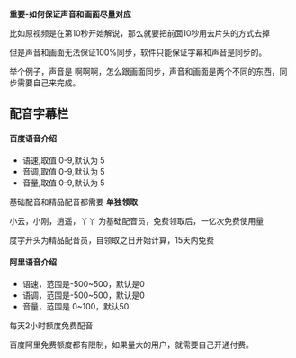 **重要-如何保证声音和画面尽量对应**

比如原视频是在第10秒开始解说，那么就要把前面10秒用去片头的方式去掉

但是声音和画面无法保证100%同步，软件只能保证字幕和声音是同步的。

举个例子，声音是 啊啊啊，怎么跟画面同步，声音和画面是两个不同的东西，同步需要自己来完成。


## 配音字幕栏

#### 百度语音介绍

* 语速,取值 0-9,默认为 5
* 音调,取值 0-9,默认为 5
* 音量,取值 0-9,默认为 5

基础配音和精品配音都需要 **单独领取**

小云，小刚，逍遥，丫丫 为基础配音员，免费领取后，一亿次免费使用量

度字开头为精品配音员，自领取之日开始计算，15天内免费

#### 阿里语音介绍

* 语速，范围是-500~500，默认是0
* 语调，范围是-500~500，默认是0
* 音量，范围是 0~100，默认50

每天2小时额度免费配音

百度阿里免费额度都有限制，如果量大的用户，就需要自己开通付费。
